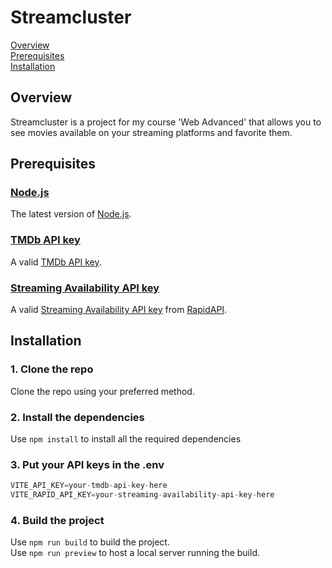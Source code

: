 # Streamcluster
[Overview](#overview)
<br>
[Prerequisites](#prerequisites)
<br>
[Installation](#installation)
## Overview
Streamcluster is a project for my course 'Web Advanced' that allows you to see movies available on your streaming platforms and favorite them.
## Prerequisites
### [Node.js](https://nodejs.org/)
The latest version of [Node.js](https://nodejs.org/).
### [TMDb API key](https://www.themoviedb.org/settings/api)
A valid [TMDb API key](https://www.themoviedb.org/settings/api).
### [Streaming Availability API key](https://rapidapi.com/movie-of-the-night-movie-of-the-night-default/api/streaming-availability)
A valid [Streaming Availability API key](https://rapidapi.com/movie-of-the-night-movie-of-the-night-default/api/streaming-availability) from [RapidAPI](https://rapidapi.com/).
## Installation
### 1. Clone the repo
Clone the repo using your preferred method.
### 2. Install the dependencies
Use `npm install` to install all the required dependencies
### 3. Put your API keys in the .env
```js
VITE_API_KEY=your-tmdb-api-key-here
VITE_RAPID_API_KEY=your-streaming-availability-api-key-here
```
### 4. Build the project
Use `npm run build` to build the project.
<br>
Use `npm run preview` to host a local server running the build.
